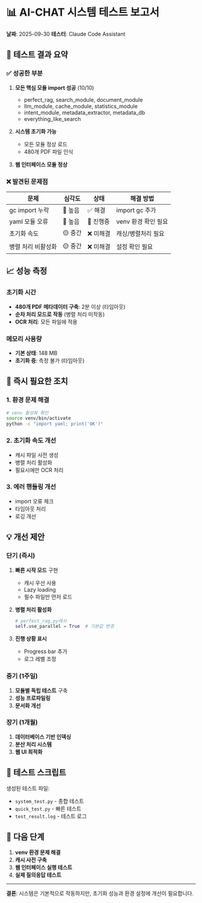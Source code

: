 # 📊 AI-CHAT 시스템 테스트 보고서

**날짜**: 2025-09-30
**테스터**: Claude Code Assistant

## 🔬 테스트 결과 요약

### ✅ 성공한 부분
1. **모든 핵심 모듈 import 성공** (10/10)
   - perfect_rag, search_module, document_module
   - llm_module, cache_module, statistics_module
   - intent_module, metadata_extractor, metadata_db
   - everything_like_search

2. **시스템 초기화 가능**
   - 모든 모듈 정상 로드
   - 480개 PDF 파일 인식

3. **웹 인터페이스 모듈 정상**

### ❌ 발견된 문제점

| 문제 | 심각도 | 상태 | 해결 방법 |
|------|--------|------|-----------|
| gc import 누락 | 🔴 높음 | ✅ 해결 | import gc 추가 |
| yaml 모듈 오류 | 🔴 높음 | 🔧 진행중 | venv 환경 확인 필요 |
| 초기화 속도 | 🟡 중간 | ❌ 미해결 | 캐싱/병렬처리 필요 |
| 병렬 처리 비활성화 | 🟡 중간 | ❌ 미해결 | 설정 확인 필요 |

## 📈 성능 측정

### 초기화 시간
- **480개 PDF 메타데이터 구축**: 2분 이상 (타임아웃)
- **순차 처리 모드로 작동** (병렬 처리 미작동)
- **OCR 처리**: 모든 파일에 적용

### 메모리 사용량
- **기본 상태**: 148 MB
- **초기화 중**: 측정 불가 (타임아웃)

## 🔧 즉시 필요한 조치

### 1. 환경 문제 해결
```bash
# venv 활성화 확인
source venv/bin/activate
python -c "import yaml; print('OK')"
```

### 2. 초기화 속도 개선
- 캐시 파일 사전 생성
- 병렬 처리 활성화
- 필요시에만 OCR 처리

### 3. 에러 핸들링 개선
- import 오류 체크
- 타임아웃 처리
- 로깅 개선

## 💡 개선 제안

### 단기 (즉시)
1. **빠른 시작 모드** 구현
   - 캐시 우선 사용
   - Lazy loading
   - 필수 파일만 먼저 로드

2. **병렬 처리 활성화**
   ```python
   # perfect_rag.py에서
   self.use_parallel = True  # 기본값 변경
   ```

3. **진행 상황 표시**
   - Progress bar 추가
   - 로그 레벨 조정

### 중기 (1주일)
1. **모듈별 독립 테스트** 구축
2. **성능 프로파일링**
3. **문서화 개선**

### 장기 (1개월)
1. **데이터베이스 기반 인덱싱**
2. **분산 처리 시스템**
3. **웹 UI 최적화**

## 📝 테스트 스크립트

생성된 테스트 파일:
- `system_test.py` - 종합 테스트
- `quick_test.py` - 빠른 테스트
- `test_result.log` - 테스트 로그

## 🎯 다음 단계

1. **venv 환경 문제 해결**
2. **캐시 사전 구축**
3. **웹 인터페이스 실행 테스트**
4. **실제 질의응답 테스트**

---

**결론**: 시스템은 기본적으로 작동하지만, 초기화 성능과 환경 설정에 개선이 필요합니다.